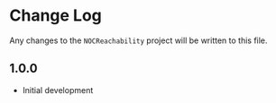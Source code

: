 # Change Log

Any changes to the `NOCReachability` project will be written to this file.

## 1.0.0
* Initial development
